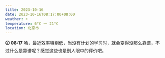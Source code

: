 ```yaml
---
title: 2023-10-16
date: 2023-10-16T08:17:00+08:00
weather: ☀️
temperature: 6°C ～ 21°C
location: 北京市
---
```


**🕣 08:17** 哈，最近效率特别低，当没有计划的学习时，就会变得没那么靠谱，不过什么是靠谱呢？感觉这些也是别人眼中的评价吧。